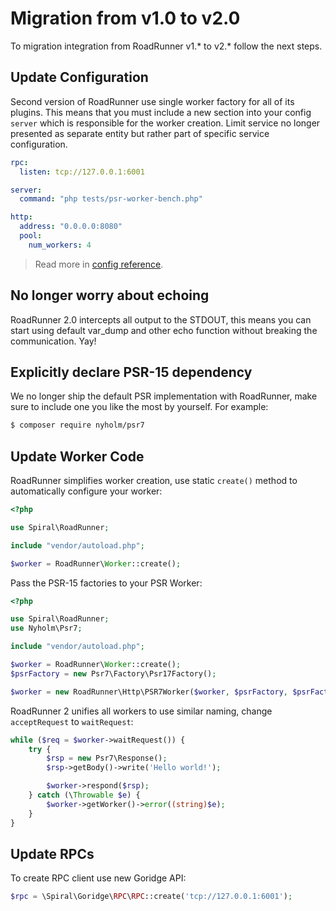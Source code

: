 # Migration from v1.0 to v2.0
To migration integration from RoadRunner v1.* to v2.* follow the next steps.

## Update Configuration
Second version of RoadRunner use single worker factory for all of its plugins. This means that you must include a new section
into your config `server` which is responsible for the worker creation. Limit service no longer presented as separate entity 
but rather part of specific service configuration.

```yaml
rpc:
  listen: tcp://127.0.0.1:6001

server:
  command: "php tests/psr-worker-bench.php"

http:
  address: "0.0.0.0:8080"
  pool:
    num_workers: 4
```

> Read more in [config reference](/intro/config.md).

## No longer worry about echoing
RoadRunner 2.0 intercepts all output to the STDOUT, this means you can start using default var_dump and other echo function
without breaking the communication. Yay!

## Explicitly declare PSR-15 dependency
We no longer ship the default PSR implementation with RoadRunner, make sure to include one you like the most by yourself.
For example:

```bash
$ composer require nyholm/psr7
```

## Update Worker Code
RoadRunner simplifies worker creation, use static `create()` method to automatically configure your worker:

```php
<?php

use Spiral\RoadRunner;

include "vendor/autoload.php";

$worker = RoadRunner\Worker::create();
```

Pass the PSR-15 factories to your PSR Worker:

```php
<?php

use Spiral\RoadRunner;
use Nyholm\Psr7;

include "vendor/autoload.php";

$worker = RoadRunner\Worker::create();
$psrFactory = new Psr7\Factory\Psr17Factory();

$worker = new RoadRunner\Http\PSR7Worker($worker, $psrFactory, $psrFactory, $psrFactory);
```

RoadRunner 2 unifies all workers to use similar naming, change `acceptRequest` to `waitRequest`:

```php
while ($req = $worker->waitRequest()) {
    try {
        $rsp = new Psr7\Response();
        $rsp->getBody()->write('Hello world!');

        $worker->respond($rsp);
    } catch (\Throwable $e) {
        $worker->getWorker()->error((string)$e);
    }
}
```

## Update RPCs
To create RPC client use new Goridge API:

```php
$rpc = \Spiral\Goridge\RPC\RPC::create('tcp://127.0.0.1:6001');
```